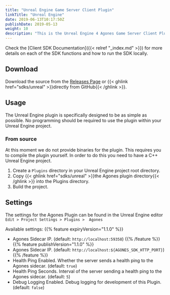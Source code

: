 ```yaml
---
title: "Unreal Engine Game Server Client Plugin"
linkTitle: "Unreal Engine"
date: 2019-06-13T10:17:50Z
publishDate: 2019-05-13
weight: 10
description: "This is the Unreal Engine 4 Agones Game Server Client Plugin. "
---
```


Check the [Client SDK Documentation]({{< relref "_index.md" >}}) for more details on each of the SDK functions and how to run the SDK locally.

## Download

Download the source from the [Releases Page](https://github.com/googleforgames/agones/releases)
or {{< ghlink href="sdks/unreal" >}}directly from GitHub{{< /ghlink >}}.

## Usage

The Unreal Engine plugin is specifically designed to be as simple as possible. No programming should be required to use the plugin within your Unreal Engine project.

### From source

At this moment we do not provide binaries for the plugin. This requires you to compile the plugin yourself. In order to do this you need to have a C++ Unreal Engine project.

1. Create a `Plugins` directory in your Unreal Engine project root directory.
2. Copy {{< ghlink href="sdks/unreal" >}}the Agones plugin directory{{< /ghlink >}} into the Plugins directory.
3. Build the project.

## Settings

The settings for the Agones Plugin can be found in the Unreal Engine editor `Edit > Project Settings > Plugins >  Agones`

Available settings:
{{% feature expiryVersion="1.1.0" %}}
- Agones Sidecar IP. (default: `http://localhost:59358`)
{{% /feature %}}
{{% feature publishVersion="1.1.0" %}}
- Agones Sidecar IP. (default: `http://localhost:${AGONES_SDK_HTTP_PORT}`)
{{% /feature %}}
- Health Ping Enabled. Whether the server sends a health ping to the Agones sidecar. (default: `true`)
- Health Ping Seconds. Interval of the server sending a health ping to the Agones sidecar. (default: `5`)
- Debug Logging Enabled. Debug logging for development of this Plugin. (default: `false`)

